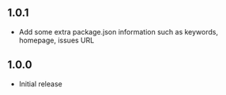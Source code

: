 ## 1.0.1
* Add some extra package.json information such as keywords, homepage, issues URL

## 1.0.0
* Initial release
